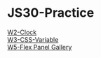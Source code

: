 # JS30-Practice<br>
[W2-Clock](https://ken7875.github.io/JS30-Practice/W2/clock.html)<br>
[W3-CSS-Variable](https://ken7875.github.io/JS30-Practice/W3/index.html)<br>
[W5-Flex Panel Gallery](https://ken7875.github.io/JS30-Practice/W5/index.html)
